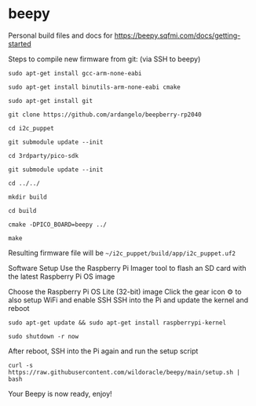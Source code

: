 # beepy
Personal build files and docs for https://beepy.sqfmi.com/docs/getting-started


Steps to compile new firmware from git:
(via SSH to beepy)

`sudo apt-get install gcc-arm-none-eabi`

`sudo apt-get install binutils-arm-none-eabi cmake`

`sudo apt-get install git`

`git clone https://github.com/ardangelo/beepberry-rp2040`

`cd i2c_puppet`

`git submodule update --init`

`cd 3rdparty/pico-sdk`

`git submodule update --init`

`cd ../../`

`mkdir build`

`cd build`

`cmake -DPICO_BOARD=beepy ../`

`make`

Resulting firmware file will be `~/i2c_puppet/build/app/i2c_puppet.uf2`


Software Setup
Use the Raspberry Pi Imager tool to flash an SD card with the latest Raspberry Pi OS image

Choose the Raspberry Pi OS Lite (32-bit) image
Click the gear icon ⚙ to also setup WiFi and enable SSH
SSH into the Pi and update the kernel and reboot

`sudo apt-get update && sudo apt-get install raspberrypi-kernel`

`sudo shutdown -r now`

After reboot, SSH into the Pi again and run the setup script

`curl -s https://raw.githubusercontent.com/wildoracle/beepy/main/setup.sh | bash`

Your Beepy is now ready, enjoy!

